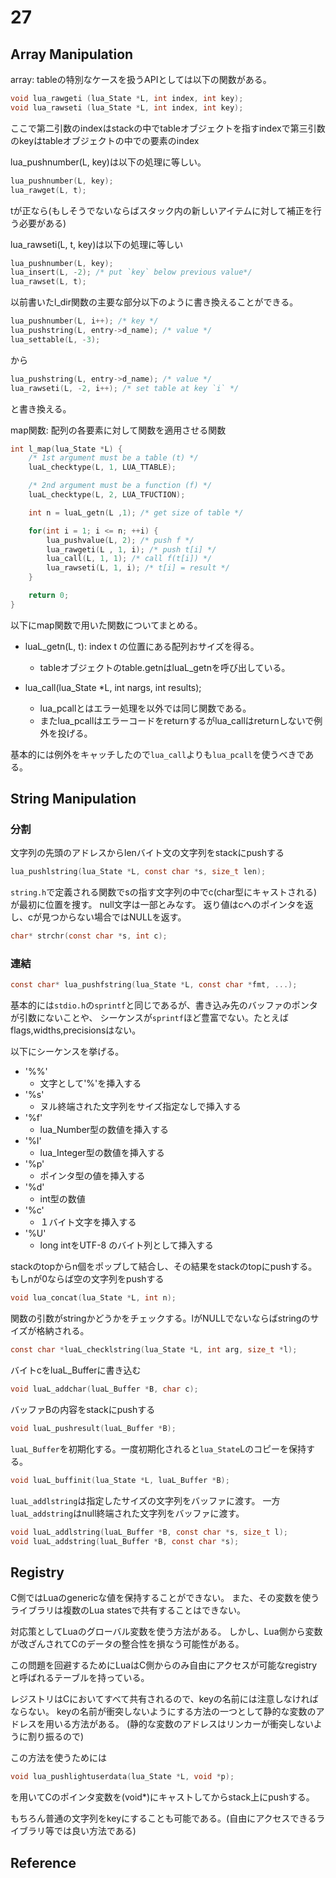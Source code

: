 # 27

## Array Manipulation

array: tableの特別なケースを扱うAPIとしては以下の関数がある。

```C
void lua_rawgeti (lua_State *L, int index, int key);
void lua_rawseti (lua_State *L, int index, int key);
```

ここで第二引数のindexはstackの中でtableオブジェクトを指すindexで第三引数のkeyはtableオブジェクトの中での要素のindex

lua_pushnumber(L, key)は以下の処理に等しい。

```C
lua_pushnumber(L, key);
lua_rawget(L, t);
```

tが正なら(もしそうでないならばスタック内の新しいアイテムに対して補正を行う必要がある)

lua_rawseti(L, t, key)は以下の処理に等しい

```C
lua_pushnumber(L, key);
lua_insert(L, -2); /* put `key` below previous value*/
lua_rawset(L, t);
```

以前書いたl_dir関数の主要な部分以下のように書き換えることができる。

```C
lua_pushnumber(L, i++); /* key */
lua_pushstring(L, entry->d_name); /* value */
lua_settable(L, -3);
```

から

```C
lua_pushstring(L, entry->d_name); /* value */
lua_rawseti(L, -2, i++); /* set table at key `i` */
```

と書き換える。

map関数: 配列の各要素に対して関数を適用させる関数

```C
int l_map(lua_State *L) {
    /* 1st argument must be a table (t) */
    luaL_checktype(L, 1, LUA_TTABLE);

    /* 2nd argument must be a function (f) */
    luaL_checktype(L, 2, LUA_TFUCTION);

    int n = luaL_getn(L ,1); /* get size of table */ 

    for(int i = 1; i <= n; ++i) {
        lua_pushvalue(L, 2); /* push f */
        lua_rawgeti(L , 1, i); /* push t[i] */
        lua_call(L, 1, 1); /* call f(t[i]) */
        lua_rawseti(L, 1, i); /* t[i] = result */
    }

    return 0;
}
```

以下にmap関数で用いた関数についてまとめる。

- luaL_getn(L, t): index t の位置にある配列おサイズを得る。
    - tableオブジェクトのtable.getnはluaL_getnを呼び出している。 

- lua_call(lua_State \*L, int nargs, int results);
    - lua_pcallとはエラー処理を以外では同じ関数である。
    - またlua_pcallはエラーコードをreturnするがlua_callはreturnしないで例外を投げる。

基本的には例外をキャッチしたので`lua_call`よりも`lua_pcall`を使うべきである。

## String Manipulation 

### 分割

文字列の先頭のアドレスからlenバイト文の文字列をstackにpushする

```C
lua_pushlstring(lua_State *L, const char *s, size_t len);
```

`string.h`で定義される関数でsの指す文字列の中でc(char型にキャストされる)が最初に位置を捜す。
null文字は一部とみなす。
返り値はcへのポインタを返し、cが見つからない場合ではNULLを返す。

```C
char* strchr(const char *s, int c);
```

### 連結

```C
const char* lua_pushfstring(lua_State *L, const char *fmt, ...);
```

基本的には`stdio.h`の`sprintf`と同じであるが、書き込み先のバッファのポンタが引数にないことや、
シーケンスが`sprintf`ほど豊富でない。たとえばflags,widths,precisionsはない。

以下にシーケンスを挙げる。

- '%%'
    - 文字として'%'を挿入する
- '%s' 
    - ヌル終端された文字列をサイズ指定なしで挿入する
- '%f'
    - lua_Number型の数値を挿入する
- '%I'
    - lua_Integer型の数値を挿入する 
- '%p'
    - ポインタ型の値を挿入する
- '%d'
    - int型の数値
- '%c'
    - １バイト文字を挿入する
- '%U'
    - long intをUTF-8 のバイト列として挿入する

stackのtopからn個をポップして結合し、その結果をstackのtopにpushする。
もしnが0ならば空の文字列をpushする

```C
void lua_concat(lua_State *L, int n);
```

関数の引数がstringかどうかをチェックする。lがNULLでないならばstringのサイズが格納される。

```C
const char *luaL_checklstring(lua_State *L, int arg, size_t *l);
```

バイトcをluaL_Bufferに書き込む

```C
void luaL_addchar(luaL_Buffer *B, char c);
```

バッファBの内容をstackにpushする

```C
void luaL_pushresult(luaL_Buffer *B);
```

`luaL_Buffer`を初期化する。一度初期化されると`lua_State`Lのコピーを保持する。

```C
void luaL_buffinit(lua_State *L, luaL_Buffer *B);
```
`luaL_addlstring`は指定したサイズの文字列をバッファに渡す。
一方`luaL_addstring`はnull終端された文字列をバッファに渡す。

```C
void luaL_addlstring(luaL_Buffer *B, const char *s, size_t l);
void luaL_addstring(luaL_Buffer *B, const char *s);
```

## Registry

C側ではLuaのgenericな値を保持することができない。
また、その変数を使うライブラリは複数のLua statesで共有することはできない。

対応策としてLuaのグローバル変数を使う方法がある。
しかし、Lua側から変数が改ざんされてCのデータの整合性を損なう可能性がある。

この問題を回避するためにLuaはC側からのみ自由にアクセスが可能なregistryと呼ばれるテーブルを持っている。

レジストリはCにおいてすべて共有されるので、keyの名前には注意しなければならない。
keyの名前が衝突しないようにする方法の一つとして静的な変数のアドレスを用いる方法がある。
(静的な変数のアドレスはリンカーが衝突しないように割り振るので)

この方法を使うためには

```C
void lua_pushlightuserdata(lua_State *L, void *p);
```

を用いてCのポインタ変数を(void\*)にキャストしてからstack上にpushする。


もちろん普通の文字列をkeyにすることも可能である。(自由にアクセスできるライブラリ等では良い方法である)

## Reference
